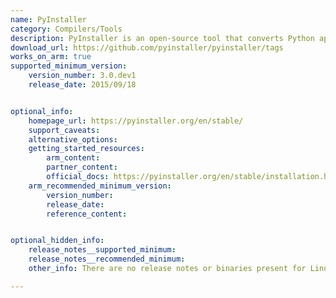 ```yaml
---
name: PyInstaller
category: Compilers/Tools
description: PyInstaller is an open-source tool that converts Python applications into standalone executables.
download_url: https://github.com/pyinstaller/pyinstaller/tags
works_on_arm: true
supported_minimum_version: 
    version_number: 3.0.dev1
    release_date: 2015/09/18


optional_info:
    homepage_url: https://pyinstaller.org/en/stable/
    support_caveats:
    alternative_options: 
    getting_started_resources:
        arm_content: 
        partner_content: 
        official_docs: https://pyinstaller.org/en/stable/installation.html#installing-from-the-source-archive
    arm_recommended_minimum_version:
        version_number:
        release_date:
        reference_content:


optional_hidden_info:
    release_notes__supported_minimum: 
    release_notes__recommended_minimum: 
    other_info: There are no release notes or binaries present for Linux/ARM64. PyInstaller version 3.0.dev1 is installed and tested on the Neoverse N1, using steps mentioned [here](https://pyinstaller.org/en/stable/installation.html#installing-from-the-source-archive).

---
```

